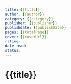 ```yaml
---
title: {{title}}
author: {{author}}
category: {{category}}
publisher: {{publisher}}
publishdate: {{publishDate}}
pages: {{totalPage}}
cover: {{coverUrl}}
rating:
date read:
status:
---
```

# {{title}}

